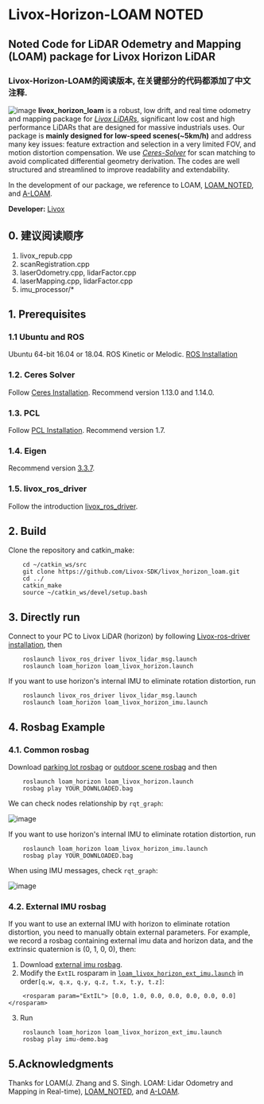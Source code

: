 # Livox-Horizon-LOAM NOTED
## Noted Code for LiDAR Odemetry and Mapping (LOAM) package for Livox Horizon LiDAR
### Livox-Horizon-LOAM的阅读版本, 在关键部分的代码都添加了中文注释.

![image](https://github.com/Livox-SDK/livox_horizon_loam/blob/master/rviz_cfg/fig/fig-1.png)
**livox_horizon_loam** is a robust, low drift, and real time odometry and mapping package for [*Livox LiDARs*](https://www.livoxtech.com/), significant low cost and high performance LiDARs that are designed for massive industrials uses. Our package is **mainly designed for low-speed scenes(~5km/h)** and address many key issues: feature extraction and selection in a very limited FOV, and motion distortion compensation. We use [*Ceres-Solver*](http://ceres-solver.org/) for scan matching to avoid complicated differential geometry derivation. The codes are well structured and streamlined to improve readability and extendability.

In the development of our package, we reference to LOAM, [LOAM_NOTED](https://github.com/cuitaixiang/LOAM_NOTED), and [A-LOAM](https://github.com/HKUST-Aerial-Robotics/A-LOAM).


**Developer:** [Livox](https://www.livoxtech.com)

## 0. 建议阅读顺序
1. livox_repub.cpp
2. scanRegistration.cpp
3. laserOdometry.cpp, lidarFactor.cpp
4. laserMapping.cpp, lidarFactor.cpp
5. imu_processor/*

## 1. Prerequisites
### 1.1 **Ubuntu** and **ROS**
Ubuntu 64-bit 16.04 or 18.04.
ROS Kinetic or Melodic. [ROS Installation](http://wiki.ros.org/ROS/Installation)

### 1.2. **Ceres Solver**
Follow [Ceres Installation](http://ceres-solver.org/installation.html). Recommend version 1.13.0 and 1.14.0.

### 1.3. **PCL**
Follow [PCL Installation](http://www.pointclouds.org/downloads/linux.html). Recommend version 1.7.

### 1.4. **Eigen**
Recommend version [3.3.7](http://eigen.tuxfamily.org/index.php?title=Main_Page).

### 1.5. **livox_ros_driver**
Follow the introduction [livox_ros_driver](https://github.com/Livox-SDK/livox_ros_driver).


## 2. Build
Clone the repository and catkin_make:

```
    cd ~/catkin_ws/src
    git clone https://github.com/Livox-SDK/livox_horizon_loam.git
    cd ../
    catkin_make
    source ~/catkin_ws/devel/setup.bash
```
## 3. Directly run
Connect to your PC to Livox LiDAR (horizon) by following  [Livox-ros-driver installation](https://github.com/Livox-SDK/livox_ros_driver), then
```
    roslaunch livox_ros_driver livox_lidar_msg.launch
    roslaunch loam_horizon loam_livox_horizon.launch
```
If you want to use horizon's internal IMU to eliminate rotation distortion, run
```
    roslaunch livox_ros_driver livox_lidar_msg.launch
    roslaunch loam_horizon loam_livox_horizon_imu.launch
```

## 4. Rosbag Example
### 4.1. **Common rosbag**
Download [parking lot rosbag](https://terra-1-g.djicdn.com/65c028cd298f4669a7f0e40e50ba1131/demo/2020_parking_lot.bag) or [outdoor scene rosbag](https://terra-1-g.djicdn.com/65c028cd298f4669a7f0e40e50ba1131/demo/2020_open_road.bag) and then
```
    roslaunch loam_horizon loam_livox_horizon.launch
    rosbag play YOUR_DOWNLOADED.bag
```
We can check nodes relationship by `rqt_graph`:

![image](https://github.com/Livox-SDK/livox_horizon_loam/blob/master/rviz_cfg/fig/rosgraph_no_imu.png)

If you want to use horizon's internal IMU to eliminate rotation distortion, run
```
    roslaunch loam_horizon loam_livox_horizon_imu.launch
    rosbag play YOUR_DOWNLOADED.bag
```
When using IMU messages, check `rqt_graph`:

![image](https://github.com/Livox-SDK/livox_horizon_loam/blob/master/rviz_cfg/fig/rosgraph_imu.png)


### 4.2. **External IMU rosbag**
If you want to use an external IMU with horizon to eliminate rotation distortion, you need to manually obtain external parameters. For example, we record a rosbag containing external imu data and horizon data, and the extrinsic quaternion is (0, 1, 0, 0), then:
1. Download [external imu rosbag](https://terra-1-g.djicdn.com/65c028cd298f4669a7f0e40e50ba1131/demo/imu-demo.bag).
2. Modify the `ExtIL` rosparam in [`loam_livox_horizon_ext_imu.launch`](https://github.com/Livox-SDK/livox_horizon_loam/blob/b43494f0217839b849fb6752a6dea4bd79bd3bb4/launch/loam_livox_horizon_ext_imu.launch#L3) in order`[q.w, q.x, q.y, q.z, t.x, t.y, t.z]`:
```
    <rosparam param="ExtIL"> [0.0, 1.0, 0.0, 0.0, 0.0, 0.0, 0.0]</rosparam>
```
3. Run
```
    roslaunch loam_horizon loam_livox_horizon_ext_imu.launch
    rosbag play imu-demo.bag
```

## 5.Acknowledgments
Thanks for LOAM(J. Zhang and S. Singh. LOAM: Lidar Odometry and Mapping in Real-time), [LOAM_NOTED](https://github.com/cuitaixiang/LOAM_NOTED), and [A-LOAM](https://github.com/HKUST-Aerial-Robotics/A-LOAM).


